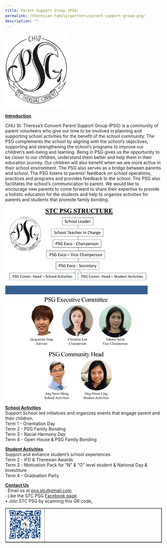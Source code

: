 ```yaml
---
title: Parent Support Group (PSG)
permalink: /theresian-family/partners/parent-support-group-psg/
description: ""
---
```


<img style="width: 40%;" src="/images/psg1.jpg" />
<p><strong><u>Introduction</u></strong></p>
<p>CHIJ St. Theresa&rsquo;s Convent Parent Support Group (PSG) is a community of parent volunteers who give our time to be involved in planning and supporting school activities for the benefit of the school community. The PSG complements the school by aligning with the school&rsquo;s objectives, supporting and strengthening the school&rsquo;s programs to improve our children&rsquo;s well-being and learning. Being in PSG gives us the opportunity to be closer to our children, understand them better and help them in their education journey. Our children will also benefit when we are more active in their school environment. The PSG also serves as a bridge between parents and school. The PSG listens to parents&rsquo; feedback on school operations, practices and programs and provides feedback to the school. The PSG also facilitates the school&rsquo;s communication to parent. We would like to encourage new parents to come forward to share their expertise to provide a holistic education for the students and help to organize activities for parents and students that promote family bonding.&nbsp;</p>
<img src="/images/psg2.jpg">
<p><strong><u>School Activities<br /></u></strong>Support School-led initiatives and organizes events that engage parent and their children.<br />Term 1 - Orientation Day<br />Term 2 - PSG Family Bonding<br />Term 3 - Racial Harmony Day<br />Term 4 - Open House &amp; PSG Family Bonding</p>
<p><strong><u>Student Activities<br /></u></strong>Support and enhance student&rsquo;s school experiences<br />Term 2 - IFD &amp; Theresian Awards<br />Term 3 - Motivation Pack for &ldquo;N&rdquo; &amp; &ldquo;O&rdquo; level student &amp; National Day &amp; Investiture<br />Term 4 - Graduation Party&nbsp;</p>
<p><strong><u>Contact Us<br /></u></strong>&middot; Email us at&nbsp;<a href="mailto:psg.stc@gmail.com">psg.stc@gmail.com</a><br />&middot; Like the STC PSG&nbsp;<a href="https://www.facebook.com/psgstc/">Facebook page</a>.<br />&bull; Join STC PSG by scanning this QR code<u>.</u></p>
<table style="border-collapse: collapse; width: 100%;" border="1">
<tbody>
<tr>
<td style="width: 25%;"><img src="/images/psg4.png"></td>
<td style="width: 75%;">&nbsp;</td>
</tr>
</tbody>
</table>